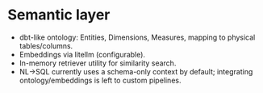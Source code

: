 # Semantic layer

- dbt-like ontology: Entities, Dimensions, Measures, mapping to physical tables/columns.
- Embeddings via litellm (configurable).
- In-memory retriever utility for similarity search.
- NL→SQL currently uses a schema-only context by default; integrating ontology/embeddings is left to custom pipelines.